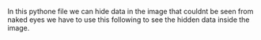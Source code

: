 In this pythone file we can hide data in the image that couldnt be seen from naked eyes we have to use this following to see the hidden data inside the image.
